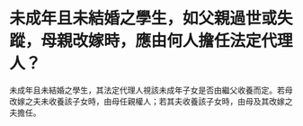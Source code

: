 # 未成年且未結婚之學生，如父親過世或失蹤，母親改嫁時，應由何人擔任法定代理人？

未成年且未結婚之學生，其法定代理人視該未成年子女是否由繼父收養而定。若母改嫁之夫未收養該子女時，由母任親權人；若其夫收養該子女時，由母及其改嫁之夫擔任。
